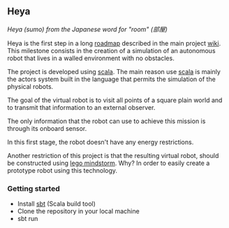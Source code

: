 ## Heya

_Heya (sumo) from the Japanese word for "room" (部屋)_

Heya is the first step in a long [roadmap](https://github.com/wasupu/wasupu/wiki/Roadmap) described in the main project [wiki](https://github.com/wasupu/wasupu/wiki). This milestone consists in the creation of a simulation of an autonomous robot that lives in a walled environment with no obstacles.

The project is developed using [scala](http://www.scala-lang.org/). The main reason use [scala](http://www.scala-lang.org/) is mainly the actors system built in the language that permits the simulation of the physical robots.

The goal of the virtual robot is to visit all points of a square plain world and to transmit that information to an external observer. 

The only information that the robot can use to achieve this mission is through its onboard sensor.

In this first stage, the robot doesn't have any energy restrictions.

Another restriction of this project is that the resulting virtual robot, should be constructed using [lego mindstorm](http://www.lego.com/en-us/mindstorms/?domainredir=mindstorms.lego.com). Why? In order to easily create a prototype robot using this technology.

### Getting started

* Install [sbt](http://www.scala-sbt.org/) (Scala build tool)
* Clone the repository in your local machine
* sbt run
